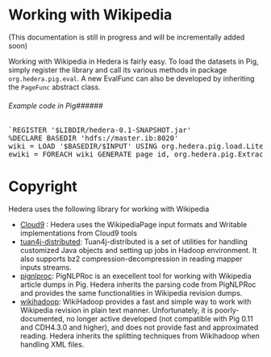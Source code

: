 Working with Wikipedia
======

(This documentation is still in progress and will be incrementally added soon)

Working with Wikipedia in Hedera is fairly easy. To load the datasets in Pig, simply register the library and call its various methods in package <code>org.hedera.pig.eval</code>. A new EvalFunc can also be developed by inheriting the <code>PageFunc</code> abstract class.

###### Example code in Pig######

<pre>
`REGISTER '$LIBDIR/hedera-0.1-SNAPSHOT.jar'
%DECLARE BASEDIR 'hdfs://master.ib:8020'
wiki = LOAD '$BASEDIR/$INPUT' USING org.hedera.pig.load.LiteWikipediaLoader
ewiki = FOREACH wiki GENERATE page_id, org.hedera.pig.ExtractTemplate(page_id,page_title,text);`
</pre>

Copyright
=============
Hedera uses the following library for working with Wikipedia

+ [Cloud9](https://github.com/antoine-tran/Cloud9) : Hedera uses the WikipediaPage input formats and Writable implementations from Cloud9 tools
+ [tuan4j-distributed](https://github.com/antoine-tran/maven-repo): Tuan4j-distributed is a set of utilities for handling customized Java objects and setting up jobs in Hadoop environment. It also supports bz2 compression-decompression in reading mapper inputs streams.
+ [pignlproc](https://github.com/ogrisel/pignlproc): PigNLPRoc is an execellent tool for working with Wikipedia article dumps in Pig. Hedera inherits the parsing code from PigNLPRoc and provides the same functionalities in Wikipedia revision dumps.
+ [wikihadoop](https://github.com/whym/wikihadoop): WikiHadoop provides a fast and simple way to work with Wikipedia revision in plain text manner. Unfortunately, it is poorly-documented, no longer active developed (not compatible with Pig 0.11 and CDH4.3.0 and higher), and does not provide fast and approximated reading. Hedera inherits the splitting techniques from Wikihadoop when handling XML files.
